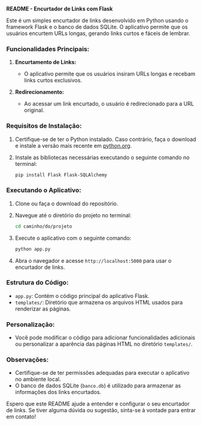 **README - Encurtador de Links com Flask**

Este é um simples encurtador de links desenvolvido em Python usando o framework Flask e o banco de dados SQLite. O aplicativo permite que os usuários encurtem URLs longas, gerando links curtos e fáceis de lembrar.

### Funcionalidades Principais:

1. **Encurtamento de Links:**
   - O aplicativo permite que os usuários insiram URLs longas e recebam links curtos exclusivos.

2. **Redirecionamento:**
   - Ao acessar um link encurtado, o usuário é redirecionado para a URL original.

### Requisitos de Instalação:

1. Certifique-se de ter o Python instalado. Caso contrário, faça o download e instale a versão mais recente em [python.org](https://www.python.org/).

2. Instale as bibliotecas necessárias executando o seguinte comando no terminal:
   ```bash
   pip install Flask Flask-SQLAlchemy
   ```

### Executando o Aplicativo:

1. Clone ou faça o download do repositório.

2. Navegue até o diretório do projeto no terminal:
   ```bash
   cd caminho/do/projeto
   ```

3. Execute o aplicativo com o seguinte comando:
   ```bash
   python app.py
   ```

4. Abra o navegador e acesse `http://localhost:5000` para usar o encurtador de links.

### Estrutura do Código:

- `app.py`: Contém o código principal do aplicativo Flask.
- `templates/`: Diretório que armazena os arquivos HTML usados para renderizar as páginas.

### Personalização:

- Você pode modificar o código para adicionar funcionalidades adicionais ou personalizar a aparência das páginas HTML no diretório `templates/`.

### Observações:


- Certifique-se de ter permissões adequadas para executar o aplicativo no ambiente local.
- O banco de dados SQLite (`banco.db`) é utilizado para armazenar as informações dos links encurtados.

Espero que este README ajude a entender e configurar o seu encurtador de links. Se tiver alguma dúvida ou sugestão, sinta-se à vontade para entrar em contato!
